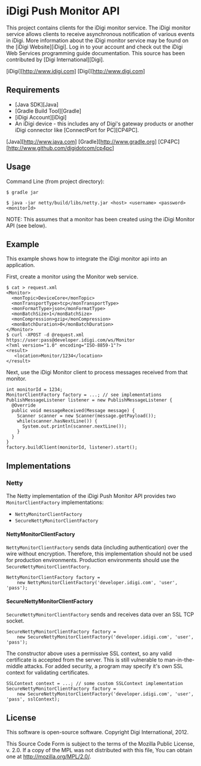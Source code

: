 iDigi Push Monitor API
======================

This project contains clients for the iDigi monitor service.  The iDigi monitor
service allows clients to receive asynchronous notification of various events
in iDigi.  More information about the iDigi monitor service may be found on the
[iDigi Website][iDigi]. Log in to your account and check out the iDigi Web
Services programming guide documentation. This source has been contributed by
[Digi International][Digi].

[iDigi][http://www.idigi.com]
[Digi][http://www.digi.com]

Requirements
------------

* [Java SDK][Java]
* [Gradle Build Tool][Gradle]
* [iDigi Account][iDigi]
* An iDigi device - this includes any of Digi's gateway products or another
  iDigi connector like [ConnectPort for PC][CP4PC].

[Java][http://www.java.com]
[Gradle][http://www.gradle.org]
[CP4PC][http://www.github.com/digidotcom/cp4pc]

Usage
-----

Command Line (from project directory):

    $ gradle jar
    
    $ java -jar netty/build/libs/netty.jar <host> <username> <password> <monitorId>

NOTE: This assumes that a monitor has been created using the iDigi Monitor API
(see below).

Example
-------

This example shows how to integrate the iDigi monitor api into an application.

First, create a monitor using the Monitor web service.

    $ cat > request.xml
    <Monitor>
      <monTopic>DeviceCore</monTopic>
      <monTransportType>tcp</monTransportType>
      <monFormatType>json</monFormatType>
      <monBatchSize>1</monBatchSize>
      <monCompression>gzip</monCompression>
      <monBatchDuration>0</monBatchDuration>
    </Monitor>
    $ curl -XPOST -d @request.xml https://user:pass@developer.idigi.com/ws/Monitor
    <?xml version="1.0" encoding="ISO-8859-1"?>
    <result>
       <location>Monitor/1234</location>
    </result>

Next, use the iDigi Monitor client to process messages received from that monitor.

    int monitorId = 1234;
    MonitorClientFactory factory = ...; // see implementations
    PublishMessageListener listener = new PublishMessageListener {
      @Override
      public void messageReceived(Message message) {
        Scanner scanner = new Scanner(message.getPayload());
        while(scanner.hasNextLine()) {
          System.out.println(scanner.nextLine());
        }
      }
    }
    factory.buildClient(monitorId, listener).start();


Implementations
---------------

### Netty

The Netty implementation of the iDigi Push Monitor API provides two
`MonitorClientFactory` implementations:

* `NettyMonitorClientFactory`
* `SecureNettyMonitorClientFactory`

#### NettyMonitorClientFactory

`NettyMonitorClientFactory` sends data (including authentication) over the wire
without encryption. Therefore, this implementation should not be used for
production environments. Production environments should use the
`SecureNettyMonitorClientFactory`.

    NettyMonitorClientFactory factory =
        new NettyMonitorClientFactory('developer.idigi.com', 'user', 'pass');

#### SecureNettyMonitorClientFactory

`SecureNettyMonitorClientFactory` sends and receives data over an SSL TCP
socket.

    SecureNettyMonitorClientFactory factory =
        new SecureNettyMonitorClientFactory('developer.idigi.com', 'user', 'pass');

The constructor above uses a permissive SSL context, so any valid certificate
is accepted from the server.  This is still vulnerable to man-in-the-middle
attacks.  For added security, a program may specify it's own SSL context for
validating certificates.

    SSLContext context = ...; // some custom SSLContext implementation
    SecureNettyMonitorClientFactory factory =
        new SecureNettyMonitorClientFactory('developer.idigi.com', 'user', 'pass', sslContext);


License
-------

This software is open-source software.  Copyright Digi International, 2012.

This Source Code Form is subject to the terms of the Mozilla Public
License, v. 2.0. If a copy of the MPL was not distributed with this file,
You can obtain one at http://mozilla.org/MPL/2.0/.

